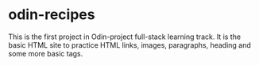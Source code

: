 # odin-recipes
This is the first project in Odin-project full-stack learning track. It is the basic HTML site to practice HTML links, images, paragraphs, heading and some more basic tags.
